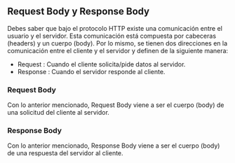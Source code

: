 ## Request Body y Response Body

Debes saber que bajo el protocolo HTTP existe una comunicación entre el usuario y el servidor. Esta comunicación está compuesta por cabeceras (headers) y un cuerpo (body). Por lo mismo, se tienen dos direcciones en la comunicación entre el cliente y el servidor y definen de la siguiente manera:

* Request : Cuando el cliente solicita/pide datos al servidor.
* Response : Cuando el servidor responde al cliente.

### Request Body
Con lo anterior mencionado, Request Body viene a ser el cuerpo (body) de una solicitud del cliente al servidor.

### Response Body
Con lo anterior mencionado, Response Body viene a ser el cuerpo (body) de una respuesta del servidor al cliente.